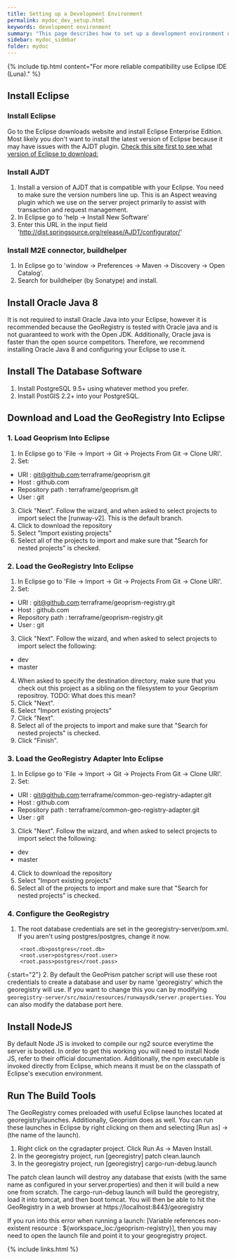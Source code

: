 ```yaml
---
title: Setting up a Development Environment
permalink: mydoc_dev_setup.html
keywords: development environment
summary: "This page describes how to set up a development environment using Eclipse for contributing to the GeoRegistry."
sidebar: mydoc_sidebar
folder: mydoc
---
```


{% include tip.html content="For more reliable compatibility use Eclipse IDE (Luna)." %}


## Install Eclipse

### Install Eclipse

Go to the Eclipse downloads website and install Eclipse Enterprise Edition. Most likely you don't want to install the latest version of Eclipse because it may have issues with the AJDT plugin. [Check this site first to see what version of Eclipse to download:](https://www.eclipse.org/ajdt/) 

### Install AJDT
1. Install a version of AJDT that is compatible with your Eclipse. You need to make sure the version numbers line up. This is an Aspect weaving plugin which we use on the server project primarily to assist with transaction and request management.
2. In Eclipse go to 'help -> Install New Software'
3.  Enter this URL in the input field 'http://dist.springsource.org/release/AJDT/configurator/'

### Install M2E connector, buildhelper
1. In Eclipse go to 'window -> Preferences -> Maven -> Discovery -> Open Catalog'.
2. Search for buildhelper (by Sonatype) and install.

## Install Oracle Java 8

It is not required to install Oracle Java into your Eclipse, however it is recommended because the GeoRegistry is tested with Oracle java and is not guaranteed to work with the Open JDK. Additionally, Oracle java is faster than the open source competitors. Therefore, we recommend installing Oracle Java 8 and configuring your Eclipse to use it.

## Install The Database Software

1. Install PostgreSQL 9.5+ using whatever method you prefer.
2. Install PostGIS 2.2+ into your PostgreSQL. 

## Download and Load the GeoRegistry Into Eclipse

### 1. Load Geoprism Into Eclipse

1.  In Eclipse go to 'File -> Import -> Git -> Projects From Git -> Clone URI'.
2.  Set:
*  URI : git@github.com:terraframe/geoprism.git
*  Host : github.com
*  Repository path : terraframe/geoprism.git
*  User : git
3.  Click "Next".  Follow the wizard, and when asked to select projects to import select the [runway-v2]. This is the default branch.
4.  Click to download the repository
5.  Select "Import existing projects"
6.  Select all of the projects to import and make sure that "Search for nested projects" is checked.

### 2. Load the GeoRegistry Into Eclipse

1.  In Eclipse go to 'File -> Import -> Git -> Projects From Git -> Clone URI'.
2.  Set:
*  URI : git@github.com:terraframe/geoprism-registry.git
*  Host : github.com
*  Repository path : terraframe/geoprism-registry.git
*  User : git
3.  Click "Next".  Follow the wizard, and when asked to select projects to import select the following:
*  dev
*  master
4.  When asked to specify the destination directory, make sure that you check out this project as a sibling on the filesystem to your Geoprism repositroy.
    TODO: What does this mean?
5.  Click "Next".
6.  Select "Import existing projects"
7.  Click "Next".
8.  Select all of the projects to import and make sure that "Search for nested projects" is checked.
9.  Click "Finish".

### 3. Load the GeoRegistry Adapter Into Eclipse

1.  In Eclipse go to 'File -> Import -> Git -> Projects From Git -> Clone URI'.
2.  Set:
*  URI : git@github.com:terraframe/common-geo-registry-adapter.git
*  Host : github.com
*  Repository path : terraframe/common-geo-registry-adapter.git
*  User : git
3.  Click "Next".  Follow the wizard, and when asked to select projects to import select the following:
*  dev
*  master
4.  Click to download the repository
5.  Select "Import existing projects"
6.  Select all of the projects to import and make sure that "Search for nested projects" is checked.

### 4. Configure the GeoRegistry
1. The root database credentials are set in the georegistry-server/pom.xml. If you aren't using postgres/postgres, change it now.

```
    <root.db>postgres</root.db>
    <root.user>postgres</root.user>
    <root.pass>postgres</root.pass>
```

{:start="2"}
2. By default the GeoPrism patcher script will use these root credentials to create a database and user by name 'georegistry' which the georegistry will use. If you want to change this you can by modifying `georegistry-server/src/main/resources/runwaysdk/server.properties`. You can also modify the database port here.


## Install NodeJS

By default Node JS is invoked to compile our ng2 source everytime the server is booted. In order to get this working you will need to install Node JS, refer to their official documentation. Additionally, the npm executable is invoked directly from Eclipse, which means it must be on the classpath of Eclipse's execution environment. 


## Run The Build Tools

The GeoRegistry comes preloaded with useful Eclipse launches located at georegistry/launches. Additionally, Geoprism does as well. You can run these launches in Eclipse by right clicking on them and selecting [Run as] -> (the name of the launch).

1. Right click on the cgradapter project. Click Run As -> Maven Install.
2. In the georegistry project, run [georegistry] patch clean.launch
3. In the georegistry project, run [georegistry] cargo-run-debug.launch

The patch clean launch will destroy any database that exists (with the same name as configured in your server.properties) and then it will build a new one from scratch. The cargo-run-debug launch will build the georegistry, load it into tomcat, and then boot tomcat. You will then be able to hit the GeoRegistry in a web browser at https://localhost:8443/georegistry

If you run into this error when running a launch: [Variable references non-existent resource : ${workspace_loc:/geoprism-registry}], then you may need to open the launch file and point it to your geogregistry project.


{% include links.html %}
